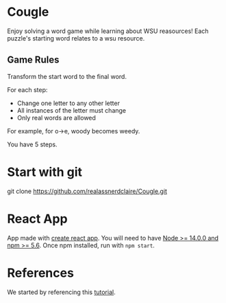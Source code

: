 # Cougle

Enjoy solving a word game while learning about WSU reasources! Each puzzle's starting word relates to a wsu resource.

## Game Rules
Transform the start word to the final word.

For each step:
* Change one letter to any other letter
* All instances of the letter must change
* Only real words are allowed

For example, for o->e, woody becomes weedy.     
 
You have 5 steps.

# Start with git 
git clone https://github.com/realassnerdclaire/Cougle.git

# React App
App made with [create react app](https://create-react-app.dev/).  You will need to have [Node >= 14.0.0 and npm >= 5.6](https://nodejs.org/en/). Once npm installed, run with `npm start`.

# References
We started by referencing this [tutorial](https://www.youtube.com/watch?v=BE25Mf8t5DE&t=0s).
